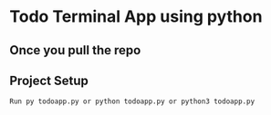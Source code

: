 # Todo Terminal App using python 
## Once you pull the repo 
## Project Setup

```sh
Run py todoapp.py or python todoapp.py or python3 todoapp.py
```
